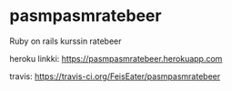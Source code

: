 # pasmpasmratebeer
Ruby on rails kurssin ratebeer

heroku linkki: https://pasmpasmratebeer.herokuapp.com

travis: https://travis-ci.org/FeisEater/pasmpasmratebeer
